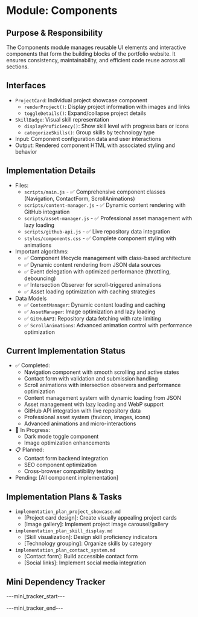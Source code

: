 # Module: Components

## Purpose & Responsibility
The Components module manages reusable UI elements and interactive components that form the building blocks of the portfolio website. It ensures consistency, maintainability, and efficient code reuse across all sections.

## Interfaces
* `ProjectCard`: Individual project showcase component
  * `renderProject()`: Display project information with images and links
  * `toggleDetails()`: Expand/collapse project details
* `SkillBadge`: Visual skill representation
  * `displayProficiency()`: Show skill level with progress bars or icons
  * `categorizeSkills()`: Group skills by technology type
* Input: Component configuration data and user interactions
* Output: Rendered component HTML with associated styling and behavior

## Implementation Details
* Files:
  * `scripts/main.js` - ✅ Comprehensive component classes (Navigation, ContactForm, ScrollAnimations)
  * `scripts/content-manager.js` - ✅ Dynamic content rendering with GitHub integration
  * `scripts/asset-manager.js` - ✅ Professional asset management with lazy loading
  * `scripts/github-api.js` - ✅ Live repository data integration
  * `styles/components.css` - ✅ Complete component styling with animations
* Important algorithms:
  * ✅ Component lifecycle management with class-based architecture
  * ✅ Dynamic content rendering from JSON data sources
  * ✅ Event delegation with optimized performance (throttling, debouncing)
  * ✅ Intersection Observer for scroll-triggered animations
  * ✅ Asset loading optimization with caching strategies
* Data Models
  * ✅ `ContentManager`: Dynamic content loading and caching
  * ✅ `AssetManager`: Image optimization and lazy loading
  * ✅ `GitHubAPI`: Repository data fetching with rate limiting
  * ✅ `ScrollAnimations`: Advanced animation control with performance optimization

## Current Implementation Status
* ✅ Completed: 
  * Navigation component with smooth scrolling and active states
  * Contact form with validation and submission handling
  * Scroll animations with intersection observers and performance optimization
  * Content management system with dynamic loading from JSON
  * Asset management with lazy loading and WebP support
  * GitHub API integration with live repository data
  * Professional asset system (favicon, images, icons)
  * Advanced animations and micro-interactions
* 🔄 In Progress: 
  * Dark mode toggle component
  * Image optimization enhancements
* 📋 Planned:
  * Contact form backend integration
  * SEO component optimization
  * Cross-browser compatibility testing
* Pending: [All component implementation]

## Implementation Plans & Tasks
* `implementation_plan_project_showcase.md`
  * [Project card design]: Create visually appealing project cards
  * [Image gallery]: Implement project image carousel/gallery
* `implementation_plan_skill_display.md`
  * [Skill visualization]: Design skill proficiency indicators
  * [Technology grouping]: Organize skills by category
* `implementation_plan_contact_system.md`
  * [Contact form]: Build accessible contact form
  * [Social links]: Implement social media integration

## Mini Dependency Tracker
---mini_tracker_start---


---mini_tracker_end---
